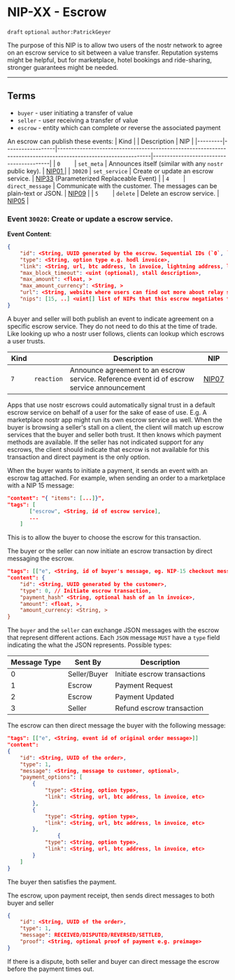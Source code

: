 NIP-XX - Escrow
======
`draft` `optional` `author:PatrickGeyer` 

The purpose of this NIP is to allow two users of the nostr network to agree on an escrow service to sit between a value transfer. Reputation systems might be helpful, but for marketplace, hotel bookings and ride-sharing, stronger guarantees might be needed.

------------------
## Terms

- `buyer` - user initiating a transfer of value
- `seller` - user receiving a transfer of value
- `escrow` - entity which can complete or reverse the associated payment

An escrow can publish these events:
| Kind    |                  | Description                                                                                                   | NIP                                     |
|---------|------------------|---------------------------------------------------------------------------------------------------------------|-----------------------------------------|
| `0    ` | `set_meta`       | Announces itself (similar with any `nostr` public key).                                               | [NIP01       ](https://github.com/nostr-protocol/nips/blob/master/01.md)                            |
| `30020` | `set_service`      | Create or update an escrow service.                                                                                     | [NIP33](https://github.com/nostr-protocol/nips/blob/master/33.md) (Parameterized Replaceable Event) |
| `4    ` | `direct_message` | Communicate with the customer. The messages can be plain-text or JSON. | [NIP09](https://github.com/nostr-protocol/nips/blob/master/09.md)                                            |
| `5    ` | `delete`         | Delete an escrow service.                                                                                  | [NIP05](https://github.com/nostr-protocol/nips/blob/master/05.md)                                   |

### Event `30020`: Create or update a escrow service.

**Event Content**:
```json
{
    "id": <String, UUID generated by the escrow. Sequential IDs (`0`, `1`, `2`...) are discouraged>,
    "type": <String, option type e.g. hodl invoice>,
    "link": <String, url, btc address, ln invoice, lightning address, lightning node id, etc>,
    "max_block_timeout": <uint (optional), stall description>,
    "max_amount": <float, >
    "max_amount_currency": <String, >
    "url": <String, website where users can find out more about relay service>,
    "nips": [15, ..] <uint[] list of NIPs that this escrow negatiates transactions for>
}
```

A buyer and seller will both publish an event to indicate agreement on a specific escrow service. They do not need to do this at the time of trade. Like looking up who a nostr user follows, clients can lookup which escrows a user trusts.

| Kind    |                  | Description                                                                                                   | NIP                                     |
|---------|------------------|---------------------------------------------------------------------------------------------------------------|-----------------------------------------|
| `7    ` | `reaction`       | Announce agreement to an escrow service. Reference event id of escrow service announcement                                | [NIP07       ](https://github.com/nostr-protocol/nips/blob/master/07.md)                            |

Apps that use nostr escrows could automatically signal trust in a default escrow service on behalf of a user for the sake of ease of use.
E.g. A marketplace nostr app might run its own escrow service as well.
When the buyer is browsing a seller's stall on a client, the client will match up escrow services that the buyer and seller both trust.
It then knows which payment methods are available. If the seller has not indicated support for any escrows, the client should indicate that escrow is not available for this transaction and direct payment is the only option.

When the buyer wants to initiate a payment, it sends an event with an escrow tag attached. 
For example, when sending an order to a marketplace with a NIP 15 message: 

```json
"content": "{ "items": [...]}",
"tags": [
       ["escrow", <String, id of escrow service],
       ...
    ]

```
This is to allow the buyer to choose the escrow for this transaction. 

The buyer or the seller can now initiate an escrow transaction by direct messaging the escrow. 

```json
"tags": [["e", <String, id of buyer's message, eg. NIP-15 checkout message>], ["escrow", <String, id of escrow service announcement event>]],
"content": {
    "id": <String, UUID generated by the customer>,
    "type": 0, // Initiate escrow transaction,
    "payment_hash" <String, optional hash of an ln invoice>,
    "amount": <float, >,
    "amount_currency: <String, >
}

```
The `buyer` and the `seller` can exchange JSON messages with the escrow that represent different actions. Each `JSON` message `MUST` have a `type` field indicating the what the JSON represents. Possible types:

| Message Type | Sent By      | Description                   |
|--------------|--------------|-------------------------------|
| 0            | Seller/Buyer | Initiate escrow transactions  |
| 1            | Escrow       | Payment Request               |
| 2            | Escrow       | Payment Updated               |
| 3            | Seller       | Refund escrow transaction     |

The escrow can then direct message the buyer with the following message: 
```json
"tags": [["e", <String, event id of original order message>]]
"content": 
{
    "id": <String, UUID of the order>,
    "type": 1,
    "message": <String, message to customer, optional>,
    "payment_options": [
        {
            "type": <String, option type>,
            "link": <String, url, btc address, ln invoice, etc>
        },
        {
            "type": <String, option type>,
            "link": <String, url, btc address, ln invoice, etc>
        },
                {
            "type": <String, option type>,
            "link": <String, url, btc address, ln invoice, etc>
        }
    ]
}
```

The buyer then satisfies the payment.

The escrow, upon payment receipt, then sends direct messages to both buyer and seller
```json
{
    "id": <String, UUID of the order>,
    "type": 1,
    "message": RECEIVED/DISPUTED/REVERSED/SETTLED,
    "proof": <String, optional proof of payment e.g. preimage>
}
```

If there is a dispute, both seller and buyer can direct message the escrow before the payment times out.
